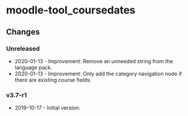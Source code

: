 moodle-tool_coursedates
=======================

Changes
-------

### Unreleased

* 2020-01-13 - Improvement: Remove an unneeded string from the language pack.
* 2020-01-13 - Improvement: Only add the category navigation node if there are existing course fields.

### v3.7-r1

* 2019-10-17 - Initial version.
